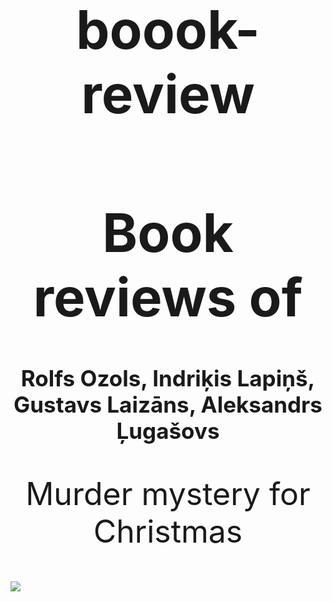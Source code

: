 # boook-review

<!DOCTYPE html>
<html>
<head>
<title>book review</title>
<style>
        h1 {
        font-size: 85px;
    }
    h1 {text-align: center;}



        body {
          background-image: url('https://images.squarespace-cdn.com/content/v1/55cfb535e4b061baebe310df/1587472623697-IC8B3J3ZIZI0AMIE7U8G/sky+photo+for+website+home+page.jpeg?format=2500w');
        }
        p {text-align: center;}
        p {font-size: 50px;}
        h2 {text-align: center;}
        h2 {font-size: 35px;}


</style>
</head>
<body>
<h1>Book reviews of</h1>
<h2>Rolfs Ozols, Indriķis Lapiņš, Gustavs Laizāns, Aleksandrs Ļugašovs</h2>
<p>Murder mystery for Christmas
</p>
<img src="https://m.media-amazon.com/images/I/61h4w8GBFPL.jpg">









</body>
</html>
